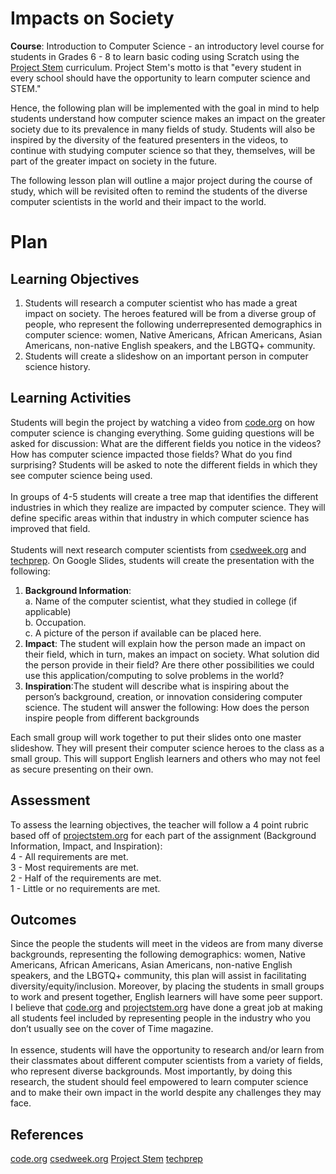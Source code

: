 # Impacts on Society

**Course**: Introduction to Computer Science - an introductory level course for students in Grades 6 - 8 to learn basic coding using Scratch using the [Project Stem](https://projectstem.org/) curriculum. Project Stem's motto is that "every student in every school should have the opportunity to learn computer science and STEM." <br>

Hence, the following plan will be implemented with the goal in mind to help students understand how computer science makes an impact on the greater society due to its prevalence in many fields of study. Students will also be inspired by the diversity of the featured presenters in the videos, to continue with studying computer science so that they, themselves, will be part of the greater impact on society in the future. <br>

The following lesson plan will outline a major project during the course of study, which will be revisited often to remind the students of the diverse computer scientists in the world and their impact to the world.

# Plan

## Learning Objectives

1. Students will research a computer scientist who has made a great impact on society. The heroes featured will be from a diverse group of people, who represent the following underrepresented demographics in computer science: women, Native Americans, African Americans, Asian Americans, non-native English speakers, and the LBGTQ+ community.<br>
2. Students will create a slideshow on an important person in computer science history.

## Learning Activities

Students will begin the project by watching a video from [code.org](https://code.org/) on how computer science is changing everything. Some guiding questions will be asked for discussion: What are the different fields you notice in the videos? How has computer science impacted those fields? What do you find surprising?
Students will be asked to note the different fields in which they see computer science being used.<br>
<br>
In groups of 4-5 students will create a tree map that identifies the different industries in which they realize are impacted by computer science.
They will define specific areas within that industry in which computer science has improved that field.<br>
<br>
Students will next research computer scientists from [csedweek.org](https://www.csedweek.org) and [techprep](https://www.youtube.com/watch?v=-xFJM3QQ3TE). 
On Google Slides, students will create the presentation with the following:<br>
1. **Background Information**: <br>
    a. Name of the computer scientist, what they studied in college (if applicable)<br>
    b. Occupation. <br>
    c. A picture of the person if available can be placed here.<br>
2. **Impact**: The student will explain how the person made an impact on their field, which in turn, makes an impact on society. What solution did the person provide in their field? Are there other possibilities we could use this application/computing to solve problems in the world?<br>
3. **Inspiration**:The student will describe what is inspiring about the person’s background, creation, or innovation considering computer science. The student will answer the following: How does the person inspire people from different backgrounds 

Each small group will work together to put their slides onto one master slideshow. They will present their computer science heroes to the class as a small group. This will support English learners and others who may not feel as secure presenting on their own.

## Assessment

To assess the learning objectives, the teacher will follow a 4 point rubric based off of [projectstem.org](projectstem.org) for each part of the assignment (Background Information, Impact, and Inspiration):<br>
	4 - All requirements are met.<br>
	3 - Most requirements are met.<br>
	2 -  Half of the requirements are met.<br>
	1 -  Little or no requirements are met.<br>


## Outcomes

Since the people the students will meet in the videos are from many diverse backgrounds, representing the following demographics: women, Native Americans, African Americans, Asian Americans, non-native English speakers, and the LBGTQ+ community, this plan will assist in facilitating diversity/equity/inclusion. Moreover, by placing the students in small groups to work and present together, English learners will have some peer support. I believe that [code.org](code.org) and [projectstem.org](projectstem.org) have done a great job at making all students feel included by representing people in the industry who you don’t usually see on the cover of Time magazine. <br>
<br>
In essence, students will have the opportunity to research and/or learn from their classmates about different computer scientists from a variety of fields, who represent diverse backgrounds. Most importantly, by doing this research, the student should feel empowered to learn computer science and to make their own impact in the world despite any challenges they may face.

## References

[code.org](code.org)
[csedweek.org](https://www.csedweek.org)
[Project Stem](https://projectstem.org/) 
[techprep](https://www.youtube.com/watch?v=-xFJM3QQ3TE)
